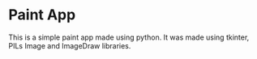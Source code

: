 # Paint App

This is a simple paint app made using python. It was made using tkinter, PILs Image and ImageDraw libraries. 

